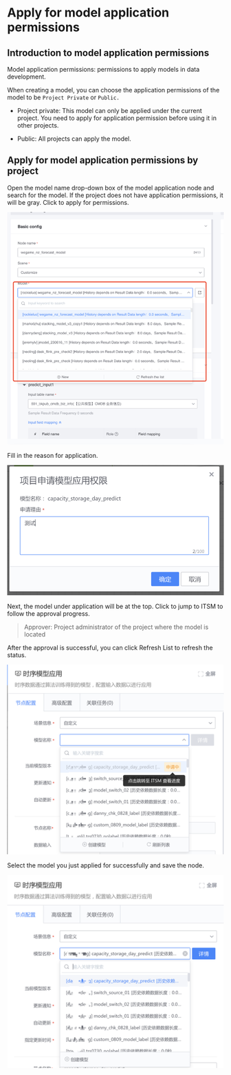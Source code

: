 # Apply for model application permissions

## Introduction to model application permissions
Model application permissions: permissions to apply models in data development.

When creating a model, you can choose the application permissions of the model to be `Project Private` or `Public. `

- Project private: This model can only be applied under the current project. You need to apply for application permission before using it in other projects.

- Public: All projects can apply the model.

## Apply for model application permissions by project

Open the model name drop-down box of the model application node and search for the model. If the project does not have application permissions, it will be gray. Click to apply for permissions.

![apply_permission_1](media/apply_permission_1.png)

Fill in the reason for application.

![apply_permission_2](media/apply_permission_2.png)

Next, the model under application will be at the top. Click to jump to ITSM to follow the approval progress.
> Approver: Project administrator of the project where the model is located

After the approval is successful, you can click Refresh List to refresh the status.

![apply_permission_3](media/apply_permission_3.png)

Select the model you just applied for successfully and save the node.

![apply_permission_4](media/apply_permission_4.png)